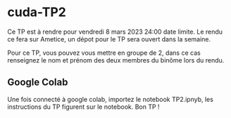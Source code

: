 # cuda-TP2

Ce TP est à rendre pour vendredi 8 mars 2023 24:00 date limite. Le rendu ce fera sur Ametice, un dépot pour le TP sera ouvert dans la semaine.

Pour ce TP, vous pouvez vous mettre en groupe de 2, dans ce cas renseignez le nom et prénom des deux membres du binôme lors du rendu.

## Google Colab

Une fois connecté à google colab, importez le notebook TP2.ipnyb, les instructions du TP figurent sur le notebook. Bon TP !
